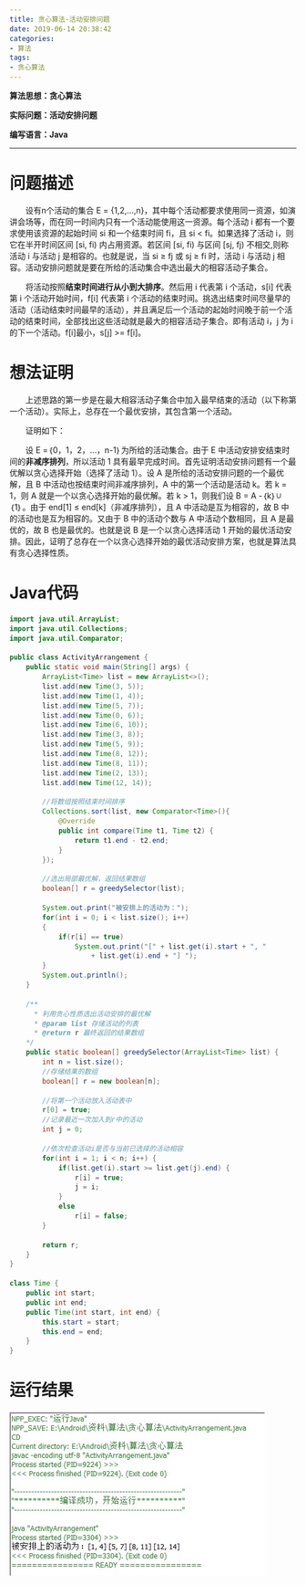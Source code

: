 ```yaml
---
title: 贪心算法-活动安排问题
date: 2019-06-14 20:38:42
categories: 
- 算法
tags: 
- 贪心算法
---
```


**算法思想：贪心算法**

**实际问题：活动安排问题**

**编写语言：Java**

---
<!--More-->

# 问题描述

&emsp;&emsp;设有n个活动的集合 E = {1,2,…,n}，其中每个活动都要求使用同一资源，如演讲会场等，而在同一时间内只有一个活动能使用这一资源。每个活动 i 都有一个要求使用该资源的起始时间 si 和一个结束时间 fi，且 si < fi。如果选择了活动 i，则它在半开时间区间 [si, fi) 内占用资源。若区间 [si, fi) 与区间 [sj, fj) 不相交,则称活动 i 与活动 j 是相容的。也就是说，当 si ≥ fj 或 sj ≥ fi 时，活动 i 与活动 j 相容。活动安排问题就是要在所给的活动集合中选出最大的相容活动子集合。 

&emsp;&emsp;将活动按照**结束时间进行从小到大排序**。然后用 i 代表第 i 个活动，s[i] 代表第 i 个活动开始时间，f[i] 代表第 i 个活动的结束时间。挑选出结束时间尽量早的活动（活动结束时间最早的活动），并且满足后一个活动的起始时间晚于前一个活动的结束时间，全部找出这些活动就是最大的相容活动子集合。即有活动 i，j 为 i 的下一个活动。f[i]最小，s[j] >= f[i]。

# 想法证明

&emsp;&emsp;上述思路的第一步是在最大相容活动子集合中加入最早结束的活动（以下称第一个活动）。实际上，总存在一个最优安排，其包含第一个活动。

&emsp;&emsp;证明如下：

&emsp;&emsp;设 E =｛0，1，2，…，n-1｝为所给的活动集合。由于 E 中活动安排安结束时间的**非减序排列**，所以活动 1 具有最早完成时间。首先证明活动安排问题有一个最优解以贪心选择开始（选择了活动 1）。设 A 是所给的活动安排问题的一个最优解，且 B 中活动也按结束时间非减序排列，A 中的第一个活动是活动 k。若 k = 1，则 A 就是一个以贪心选择开始的最优解。若 k > 1，则我们设 B = A -｛k｝∪｛1｝。由于 end[1] ≤ end[k]（非减序排列），且 A 中活动是互为相容的，故 B 中的活动也是互为相容的。又由于 B 中的活动个数与 A 中活动个数相同，且 A 是最优的，故 B 也是最优的。也就是说 B 是一个以贪心选择活动 1 开始的最优活动安排。因此，证明了总存在一个以贪心选择开始的最优活动安排方案，也就是算法具有贪心选择性质。

# Java代码

```java
import java.util.ArrayList;
import java.util.Collections;
import java.util.Comparator;

public class ActivityArrangement {
    public static void main(String[] args) {
		ArrayList<Time> list = new ArrayList<>();
        list.add(new Time(3, 5));
		list.add(new Time(1, 4));
		list.add(new Time(5, 7));
		list.add(new Time(0, 6));
		list.add(new Time(6, 10));
		list.add(new Time(3, 8));
		list.add(new Time(5, 9));
		list.add(new Time(8, 12));
		list.add(new Time(8, 11));
		list.add(new Time(2, 13));
		list.add(new Time(12, 14));
		
		//将数组按照结束时间排序
		Collections.sort(list, new Comparator<Time>(){
			@Override
			public int compare(Time t1, Time t2) {
				return t1.end - t2.end;
			}
		});
		
        //选出局部最优解，返回结果数组
        boolean[] r = greedySelector(list);
        
        System.out.print("被安排上的活动为：");
        for(int i = 0; i < list.size(); i++)
        {
            if(r[i] == true)
                System.out.print("[" + list.get(i).start + ", " 
					+ list.get(i).end + "] ");
        }
        System.out.println();
    }
    
    /**
      * 利用贪心性质选出活动安排的最优解
      * @param list 存储活动的列表
      * @return r 最终返回的结果数组
    */
    public static boolean[] greedySelector(ArrayList<Time> list) {
        int n = list.size();
        //存储结果的数组
        boolean[] r = new boolean[n];
        
        //将第一个活动放入活动表中
        r[0] = true;
        //记录最近一次加入到r中的活动
        int j = 0;
        
        //依次检查活动i是否与当前已选择的活动相容
        for(int i = 1; i < n; i++) {
            if(list.get(i).start >= list.get(j).end) {
                r[i] = true;
                j = i;
            }
            else
                r[i] = false;
        }
        
        return r;
    }
}

class Time {
	public int start;
	public int end;
	public Time(int start, int end) {
		this.start = start;
		this.end = end;
	}
}
```

# 运行结果

![结果示例](/images/贪心算法-活动安排问题.jpg)